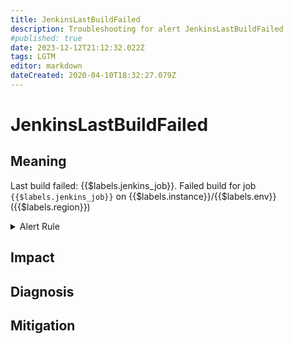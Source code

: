 ```yaml
---
title: JenkinsLastBuildFailed
description: Troubleshooting for alert JenkinsLastBuildFailed
#published: true
date: 2023-12-12T21:12:32.022Z
tags: LGTM
editor: markdown
dateCreated: 2020-04-10T18:32:27.079Z
---
```


# JenkinsLastBuildFailed

## Meaning
[//]: # "Short paragraph that explains what the alert means"
Last build failed: {{$labels.jenkins_job}}. Failed build for job `{{$labels.jenkins_job}}` on {{$labels.instance}}/{{$labels.env}} ({{$labels.region}})

<details>
  <summary>Alert Rule</summary>

  ```yaml
alert: JenkinsLastBuildFailed
expr: default_jenkins_builds_last_build_result_ordinal == 2
for: 0m
labels:
    severity: warning
annotations:
    summary: Jenkins last build failed (instance {{ $labels.instance }})
    description: |-
        Last build failed: {{$labels.jenkins_job}}. Failed build for job `{{$labels.jenkins_job}}` on {{$labels.instance}}/{{$labels.env}} ({{$labels.region}})
          VALUE = {{ $value }}
          LABELS = {{ $labels }}
    runbook: https://github.com/srerun/prometheus-alerts/content/runbooks/JenkinsLastBuildFailed

  ```
</details>


## Impact
[//]: # "What could / will happen if the alert is not addressed"



## Diagnosis
[//]: # "Steps to take to identify the cause of the problem"



## Mitigation
[//]: # "The steps necessary to resolve the alert"
